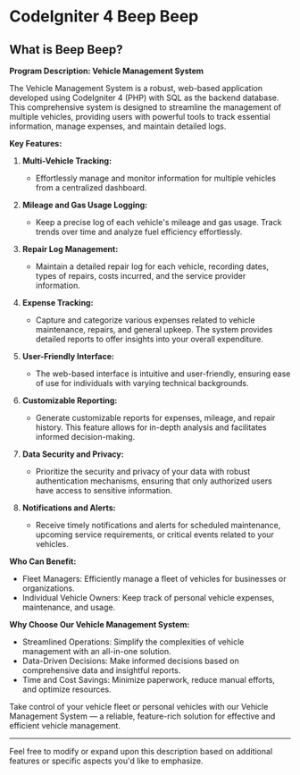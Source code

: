 # CodeIgniter 4 Beep Beep 

## What is Beep Beep?



**Program Description: Vehicle Management System**

The Vehicle Management System is a robust, web-based application developed using CodeIgniter 4 (PHP) with SQL as the backend database. This comprehensive system is designed to streamline the management of multiple vehicles, providing users with powerful tools to track essential information, manage expenses, and maintain detailed logs.

**Key Features:**

1. **Multi-Vehicle Tracking:**
   - Effortlessly manage and monitor information for multiple vehicles from a centralized dashboard.
  
2. **Mileage and Gas Usage Logging:**
   - Keep a precise log of each vehicle's mileage and gas usage. Track trends over time and analyze fuel efficiency effortlessly.

3. **Repair Log Management:**
   - Maintain a detailed repair log for each vehicle, recording dates, types of repairs, costs incurred, and the service provider information.

4. **Expense Tracking:**
   - Capture and categorize various expenses related to vehicle maintenance, repairs, and general upkeep. The system provides detailed reports to offer insights into your overall expenditure.

5. **User-Friendly Interface:**
   - The web-based interface is intuitive and user-friendly, ensuring ease of use for individuals with varying technical backgrounds.

6. **Customizable Reporting:**
   - Generate customizable reports for expenses, mileage, and repair history. This feature allows for in-depth analysis and facilitates informed decision-making.

7. **Data Security and Privacy:**
   - Prioritize the security and privacy of your data with robust authentication mechanisms, ensuring that only authorized users have access to sensitive information.

8. **Notifications and Alerts:**
   - Receive timely notifications and alerts for scheduled maintenance, upcoming service requirements, or critical events related to your vehicles.

**Who Can Benefit:**
- Fleet Managers: Efficiently manage a fleet of vehicles for businesses or organizations.
- Individual Vehicle Owners: Keep track of personal vehicle expenses, maintenance, and usage.

**Why Choose Our Vehicle Management System:**
- Streamlined Operations: Simplify the complexities of vehicle management with an all-in-one solution.
- Data-Driven Decisions: Make informed decisions based on comprehensive data and insightful reports.
- Time and Cost Savings: Minimize paperwork, reduce manual efforts, and optimize resources.

Take control of your vehicle fleet or personal vehicles with our Vehicle Management System — a reliable, feature-rich solution for effective and efficient vehicle management.

--- 

Feel free to modify or expand upon this description based on additional features or specific aspects you'd like to emphasize.